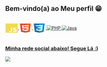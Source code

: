 ## Bem-vindo(a) ao Meu perfil  😁

 <div>
   <a href="https://github.com/MatheusMatoso-A
">

</div>
<div style="display: inline_block"><br>
  <img align="center" alt="Js" height="30" width="40" src="https://raw.githubusercontent.com/devicons/devicon/master/icons/javascript/javascript-plain.svg">
  <img align="center" alt="HTML" height="30" width="40" src="https://raw.githubusercontent.com/devicons/devicon/master/icons/html5/html5-original.svg">
  <img align="center" alt="CSS" height="30" width="40" src="https://raw.githubusercontent.com/devicons/devicon/master/icons/css3/css3-original.svg">
  <img align="center" alt="PHP" height="30" width="40" src="https://user-images.githubusercontent.com/86389730/147490190-1dac72ec-84ae-4f04-811b-38be127193aa.png">
  <img align="center" alt="Java" height="30" width="40" src="https://user-images.githubusercontent.com/86389730/196097248-82c4e51a-ae4a-4a0f-aad5-592344cccdd9.png">
</div>
 
 <br>
 
  ### Minha rede social abaixo! Segue Lá :)
 
<div> 
  <a href="https://instagram.com/matheusmatoso.a" target="_blank"><img src="https://img.shields.io/badge/-Instagram-%23E4405F?style=for-the-badge&logo=instagram&logoColor=white" target="_blank"></a>
</div>
